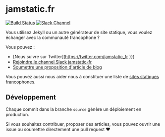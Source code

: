 # jamstatic.fr

[![Build Status](https://travis-ci.org/jamstatic/jamstatic-fr.svg?branch=source)](https://travis-ci.org/jamstatic/jamstatic-fr)
[![Slack Channel](https://jamstatic.herokuapp.com/badge.svg)](https://jamstatic.herokuapp.com)

Vous utilisez Jekyll ou un autre générateur de site statique, vous voulez échanger avec la communauté francophone ?

Vous pouvez :

* [Nous suivre sur Twitter](https://twitter.com/jamstatic_fr }})
* [Rejoindre le channel Slack jamstatic-fr](https://jamstatic.herokuapp.com/)
* [Soumettre une proposition d'article de blog](https://github.com/jamstatic/jamstatic-fr/projects/1)

Vous pouvez aussi nous aider nous à constituer une liste de [sites statiques francophones](https://github.com/jamstatic/jamstatic-fr/wiki/Sources-des-sites-francophones).

## Développement

Chaque commit dans la branche `source` génère un déploiement en production.

Si vous souhaitez contribuer, proposer des articles, vous pouvez ouvrir une issue ou soumettre directement une pull request :heart:
